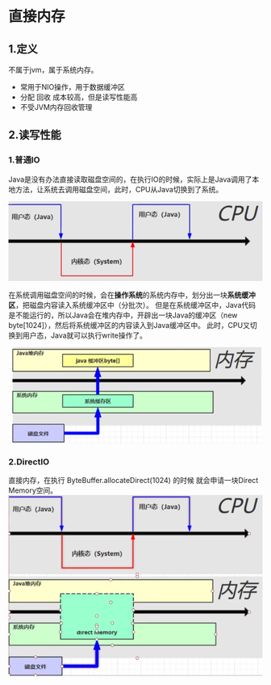 # 直接内存
## 1.定义
不属于jvm，属于系统内存。
* 常用于NIO操作，用于数据缓冲区
* 分配 回收 成本较高，但是读写性能高
* 不受JVM内存回收管理

## 2.读写性能

### 1.普通IO

Java是没有办法直接读取磁盘空间的，在执行IO的时候，实际上是Java调用了本地方法，让系统去调用磁盘空间，此时，CPU从Java切换到了系统。

![img.png](../images/direct-memory-01.png)

在系统调用磁盘空间的时候，会在**操作系统**的系统内存中，划分出一块**系统缓冲区**，把磁盘内容读入系统缓冲区中（分批次）。
但是在系统缓冲区中，Java代码是不能运行的，所以Java会在堆内存中，开辟出一块Java的缓冲区（new byte[1024]），然后将系统缓冲区的内容读入到Java缓冲区中。
此时，CPU又切换到用户态，Java就可以执行write操作了。

![img.png](../images/direct-memory-02.png)

### 2.DirectIO
直接内存，在执行 ByteBuffer.allocateDirect(1024) 的时候 就会申请一块Direct Memory空间。
![img.png](../images/direct-memory-03.png)
